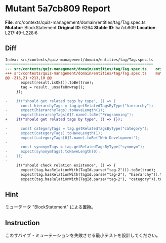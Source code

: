 # Mutant 5a7cb809 Report

**File**: src/contexts/quiz-management/domain/entities/tag/Tag.spec.ts
**Mutator**: BlockStatement
**Original ID**: 6264
**Stable ID**: 5a7cb809
**Location**: L217:49–L228:6

## Diff

```diff
Index: src/contexts/quiz-management/domain/entities/tag/Tag.spec.ts
===================================================================
--- src/contexts/quiz-management/domain/entities/tag/Tag.spec.ts	original
+++ src/contexts/quiz-management/domain/entities/tag/Tag.spec.ts	mutated #6264
@@ -213,21 +213,10 @@
       expect(result.isOk()).toBe(true);
       tag = result._unsafeUnwrap();
     });
 
-    it("should get related tags by type", () => {
-      const hierarchyTags = tag.getRelatedTagsByType("hierarchy");
-      expect(hierarchyTags).toHaveLength(1);
-      expect(hierarchyTags[0]?.name).toBe("Programming");
+    it("should get related tags by type", () => {});
 
-      const categoryTags = tag.getRelatedTagsByType("category");
-      expect(categoryTags).toHaveLength(1);
-      expect(categoryTags[0]?.name).toBe("Web Development");
-
-      const synonymTags = tag.getRelatedTagsByType("synonym");
-      expect(synonymTags).toHaveLength(0);
-    });
-
     it("should check relation existence", () => {
       expect(tag.hasRelationWith(TagId.parse("tag-2"))).toBe(true);
       expect(tag.hasRelationWith(TagId.parse("tag-2"), "hierarchy")).toBe(true);
       expect(tag.hasRelationWith(TagId.parse("tag-2"), "category")).toBe(false);
```

## Hint

ミューテータ "BlockStatement" による置換。

## Instruction

このサバイブ・ミューテーションを失敗させる最小テストを設計してください。
